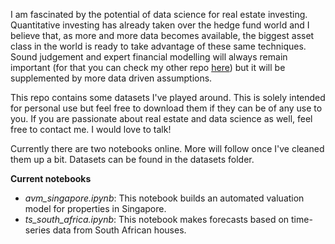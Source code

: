 I am fascinated by the potential of data science for real estate investing. Quantitative investing has already taken over the hedge fund world and I believe that, as more and more data becomes available, the biggest asset class in the world is ready to take advantage of these same techniques. Sound judgement and expert financial modelling will always remain important (for that you can check my other repo [here](https://github.com/mdcnuydt/financial-modelling)) but it will be supplemented by more data driven assumptions.

This repo contains some datasets I've played around. This is solely intended for personal use but feel free to download them if they can be of any use to you. If you are passionate about real estate and data science as well, feel free to contact me. I would love to talk! 

Currently there are two notebooks online. More will follow once I've cleaned them up a bit. Datasets can be found in the datasets folder.

**Current notebooks**
- *avm_singapore.ipynb*: This notebook builds an automated valuation model for properties in Singapore.
- *ts_south_africa.ipynb*: This notebook makes forecasts based on time-series data from South African houses.

